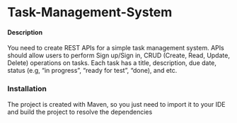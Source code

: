 # Task-Management-System

#### Description 
You need to create REST APIs for a simple task management system.
APIs should allow users to perform Sign up/Sign in, CRUD (Create, Read, Update,
Delete) operations on tasks. Each task has a title, description, due date, status (e.g, “in
progress”, “ready for test”, “done), and etc.

### Installation
The project is created with Maven, so you just need to import it to your IDE and build the project to resolve the dependencies
